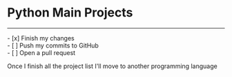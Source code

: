 # Python Main Projects
<hr>
- [x] Finish my changes <br>
- [ ] Push my commits to GitHub <br>
- [ ] Open a pull request <br>

Once I finish all the project list I'll move to another programming language
